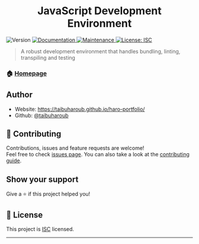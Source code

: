 <h1 align="center">JavaScript Development Environment</h1>
<p>
  <img alt="Version" src="https://img.shields.io/badge/version-1.0.0-blue.svg?cacheSeconds=2592000" />
  <a href="https://github.com/taibuharoub/js-dev-env#readme" target="_blank">
    <img alt="Documentation" src="https://img.shields.io/badge/documentation-yes-brightgreen.svg" />
  </a>
  <a href="https://github.com/taibuharoub/js-dev-env/graphs/commit-activity" target="_blank">
    <img alt="Maintenance" src="https://img.shields.io/badge/Maintained%3F-yes-green.svg" />
  </a>
  <a href="https://github.com/taibuharoub/js-dev-env/blob/master/LICENSE" target="_blank">
    <img alt="License: ISC" src="https://img.shields.io/github/license/taibuharoub/js-dev-env" />
  </a>
</p>

> A robust development environment that handles bundling, linting, transpiling and testing

### 🏠 [Homepage](https://github.com/taibuharoub/js-dev-env#readme)

## Author

* Website: https://taibuharoub.github.io/haro-portfolio/
* Github: [@taibuharoub](https://github.com/taibuharoub)

## 🤝 Contributing

Contributions, issues and feature requests are welcome!<br />Feel free to check [issues page](https://github.com/taibuharoub/js-dev-env/issues). You can also take a look at the [contributing guide](https://github.com/taibuharoub/js-dev-env/blob/master/CONTRIBUTING.md).

## Show your support

Give a ⭐️ if this project helped you!

## 📝 License

This project is [ISC](https://github.com/taibuharoub/js-dev-env/blob/master/LICENSE) licensed.

***
